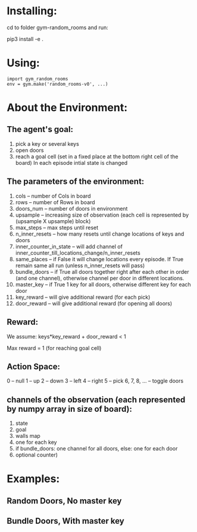 # Installing:
cd to folder gym-random_rooms and run:

pip3 install -e .

# Using:
```
import gym_random_rooms
env = gym.make('random_rooms-v0', ...)
```

# About the Environment:

## The agent's goal:
1. pick a key or several keys
2. open doors
3. reach a goal cell (set in a fixed place at the bottom right cell of the board)
In each episode intial state is changed 


## The parameters of the environment:
1. cols – number of Cols in board
2. rows – number of Rows in board
3. doors_num – number of doors in environment
4. upsample – increasing size of observation (each cell is represented by (upsample X upsample) block) 
5. max_steps – max steps until reset
6. n_inner_resets – how many resets until change locations of keys and doors
7. inner_counter_in_state – will add channel of inner_counter_till_locations_change/n_inner_resets
8. same_places – if False it will change locations every episode. If True remain same all run (unless n_inner_resets will pass)
9. bundle_doors – if True all doors together right after each other in order (and one channel), otherwise channel per door in different locations.
10. master_key – if True 1 key for all doors, otherwise different key for each door
11. key_reward – will give additional reward (for each pick)
12. door_reward – will give additional reward (for opening all doors)


## Reward:
We assume: keys*key_reward + door_reward < 1

Max reward = 1 (for reaching goal cell)

## Action Space:
0 – null
1 – up
2 – down
3 – left
4 – right
5 – pick
6, 7, 8, ... – toggle doors

## channels of the observation (each represented by numpy array in size of board):
1. state
2. goal
3. walls map
4. one for each key
5. if bundle_doors: one channel for all doors, else: one for each door
6. optional counter)

# Examples:
## Random Doors, No master key

## Bundle Doors, With master key


